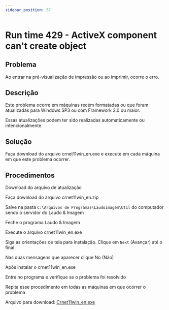 ```yaml
---
sidebar_position: 57
---
```


# Run time 429 - ActiveX component can't create object

## Problema

Ao entrar na pré-visualização de impressão ou ao imprimir, ocorre o
erro.

## Descrição

Este problema ocorre em máquinas recém formatadas ou que foram
atualizadas para Windows SP3 ou com Framework 2.0 ou maior.

Essas atualizações podem ter sido realizadas automaticamente ou
intencionalmente.

## Solução

Faça download do arquivo crnet11win_en.exe e execute em cada máquina
em que este problema ocorrer.

## Procedimentos

Download do arquivo de atualização

Faça download do arquivo crnet11win_en.zip

Salve na pasta `C:\Arquivos de Programas\Laudoimagem\Util` do
computador sendo o servidor do Laudo & Imagem

Feche o programa Laudo & Imagem

Execute o arquivo crnet11win_en.exe

Siga as orientações de tela para instalação. Clique em `Next`
(Avançar) até o final

Nas duas mensagens que aparecer clique No (Não)

Após instalar o crnet11win_en.exe

Entre no programa e verifique se o problema foi resolvido

Repita esse procedimento em todas as máquinas em que ocorrer o
problema

Arquivo para download:
[Crnet11win_en.exe](http://suporte.laudoimagem.com.br/download/Crnet11win_en.exe)